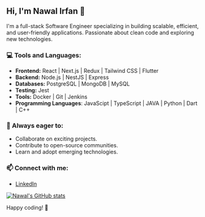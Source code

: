 ## Hi, I'm Nawal Irfan 👋

I'm a full-stack Software Engineer specializing in building scalable, efficient, and user-friendly applications. Passionate about clean code and exploring new technologies.

### 💻 Tools and Languages:

* **Frontend:** React | Next.js | Redux | Tailwind CSS | Flutter
* **Backend:** Node.js | NestJS | Express
* **Databases:** PostgreSQL | MongoDB | MySQL
* **Testing:** Jest
* **Tools:** Docker | Git | Jenkins
* **Programming Languages**: JavaScipt | TypeScript | JAVA | Python | Dart | C++

### 🌱 Always eager to:

* Collaborate on exciting projects.
* Contribute to open-source communities.
* Learn and adopt emerging technologies.

### 📫 Connect with me:

* [LinkedIn](https://www.linkedin.com/in/nawal-irfan)

[![Nawal's GitHub stats](https://github-readme-stats.vercel.app/api?username=nawalirfan)](https://github.com/nawalirfan/github-readme-stats)

Happy coding! 🚀
